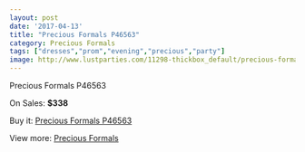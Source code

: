 ```yaml
---
layout: post
date: '2017-04-13'
title: "Precious Formals P46563"
category: Precious Formals
tags: ["dresses","prom","evening","precious","party"]
image: http://www.lustparties.com/11298-thickbox_default/precious-formals-p46563.jpg
---
```

Precious Formals P46563

On Sales: **$338**
<a href="https://www.lustparties.com/en/precious-formals/4048-precious-formals-p46563.html"><amp-img layout="responsive" width="600" height="600" src="//www.lustparties.com/11298-thickbox_default/precious-formals-p46563.jpg" alt="Precious Formals P46563 0" /></a>
<a href="https://www.lustparties.com/en/precious-formals/4048-precious-formals-p46563.html"><amp-img layout="responsive" width="600" height="600" src="//www.lustparties.com/11299-thickbox_default/precious-formals-p46563.jpg" alt="Precious Formals P46563 1" /></a>

Buy it: [Precious Formals P46563](https://www.lustparties.com/en/precious-formals/4048-precious-formals-p46563.html "Precious Formals P46563")

View more: [Precious Formals](https://www.lustparties.com/en/18-precious-formals "Precious Formals")